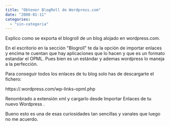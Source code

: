 ```yaml
---
title: "Obtener BlogRoll de Wordpress.com"
date: "2008-01-11"
categories: 
  - "sin-categoria"
---
```


Explico como se exporta el blogroll de un blog alojado en wordpress.com.

En el escritorio en la sección "Blogroll" te da la opción de importar enlaces y encima te cuentan que hay aplicaciones que lo hacen y que es un formato estandar el OPML. Pues bien es un estándar y ademas wordpress lo maneja a la perfección.

Para conseguir todos los enlaces de tu blog solo has de descargarte el fichero:

https://<tu cuenta>.wordpress.com/wp-links-opml.php

Renombrado a extensión xml y cargarlo desde Importar Enlaces de tu nuevo Wordpress .

Bueno esto es una de esas curiosidades tan sencillas y vanales que luego no me acuerdo.
